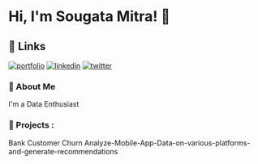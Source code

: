
# Hi, I'm Sougata Mitra! 👋


## 🔗 Links
[![portfolio](https://img.shields.io/badge/my_portfolio-000?style=for-the-badge&logo=ko-fi&logoColor=white)](https://github.com/mitrasougata/)
[![linkedin](https://img.shields.io/badge/linkedin-0A66C2?style=for-the-badge&logo=linkedin&logoColor=white)](https://www.linkedin.com/in/sougata-mitra/)
[![twitter](https://img.shields.io/badge/twitter-1DA1F2?style=for-the-badge&logo=twitter&logoColor=white)](https://twitter.com/mitra1on1/)


### 🚀 About Me
I'm a Data Enthusiast

### 🚀 Projects :
Bank Customer Churn
Analyze-Mobile-App-Data-on-various-platforms-and-generate-recommendations




